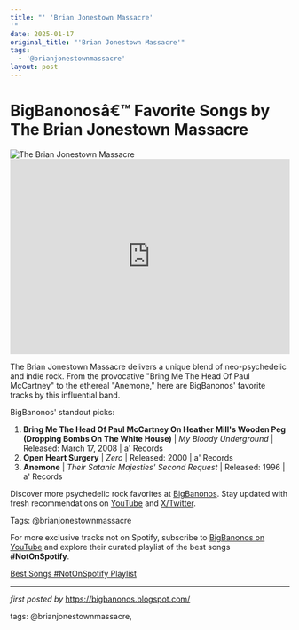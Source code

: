```yaml
---
title: "' 'Brian Jonestown Massacre'
'"
date: 2025-01-17
original_title: "'Brian Jonestown Massacre'"
tags:
  - '@brianjonestownmassacre'
layout: post
---
```

<!-- Title of the Post -->
<h1 >BigBanonosâ€™ Favorite Songs by The Brian Jonestown Massacre</h1> <!-- Featured Image -->
<div > <img src="https://i.scdn.co/image/ab67616d00001e02060888901fd0c03cded8b639" alt="The Brian Jonestown Massacre">
</div> <!-- Spotify Embed -->
<div > <iframe src="https://open.spotify.com/embed/playlist/1XLQ5pB8xcUiRikCNKlHkg?utm_source=generator" width="100%" height="352" frameBorder="0" allowfullscreen="" allow="autoplay; clipboard-write; encrypted-media; fullscreen; picture-in-picture" loading="lazy"></iframe>
</div> <!-- Introductory Text -->
<p >The Brian Jonestown Massacre delivers a unique blend of neo-psychedelic and indie rock. From the provocative "Bring Me The Head Of Paul McCartney" to the ethereal "Anemone," here are BigBanonos' favorite tracks by this influential band.</p> <!-- Song Highlights -->
<div > <p>BigBanonos' standout picks:</p> <ol> <li><strong>Bring Me The Head Of Paul McCartney On Heather Mill's Wooden Peg (Dropping Bombs On The White House)</strong> | <em>My Bloody Underground</em> | Released: March 17, 2008 | a' Records</li> <li><strong>Open Heart Surgery</strong> | <em>Zero</em> | Released: 2000 | a' Records</li> <li><strong>Anemone</strong> | <em>Their Satanic Majesties' Second Request</em> | Released: 1996 | a' Records</li> </ol>
</div> <!-- Footer Links -->
<div > <p>Discover more psychedelic rock favorites at <a href="https://bigbanonos.blogspot.com/" target="_blank">BigBanonos</a>. Stay updated with fresh recommendations on <a href="https://www.youtube.com/@BigBanonos" target="_blank">YouTube</a> and <a href="https://x.com/bigbanonos" target="_blank">X/Twitter</a>.</p>
</div> <!-- Tags -->
<p >Tags: @brianjonestownmassacre</p>


<!--Subscribe and Playlist Links-->
<div>
    <p>For more exclusive tracks not on Spotify, subscribe to <a href="https://www.youtube.com/@BigBanonos" target="_blank">BigBanonos on YouTube</a> and explore their curated playlist of the best songs <strong>#NotOnSpotify</strong>.</p>
    <p><a href="https://www.youtube.com/playlist?list=PLtuNtuTatqI0kFahUCbtbfenC_ET5O_tr" target="_blank">Best Songs #NotOnSpotify Playlist<br /></a></p></div>

<hr />

<p><em>first posted by</em> <a href="https://bigbanonos.blogspot.com/" rel="noopener" target="_new">https://bigbanonos.blogspot.com/</a></p>

<p>tags: @brianjonestownmassacre,</p>

